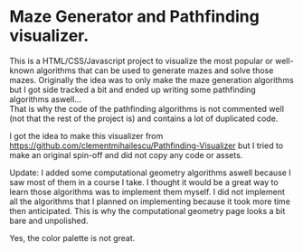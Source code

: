 # Maze Generator and Pathfinding visualizer.

This is a HTML/CSS/Javascript project to visualize the most popular or well-known algorithms that can be used to generate mazes and solve those mazes.
Originally the idea was to only make the maze generation algorithms but I got side tracked a bit and ended up writing some pathfinding algorithms aswell...  
That is why the code of the pathfinding algorithms is not commented well (not that the rest of the project is) and contains a lot of duplicated code.

I got the idea to make this visualizer from https://github.com/clementmihailescu/Pathfinding-Visualizer but I tried to make an original spin-off and
did not copy any code or assets.

Update: I added some computational geometry algorithms aswell because I saw most of them in a course I take. I thought it would be a great way to learn those
algorithms was to implement them myself. I did not implement all the algorithms that I planned on implementing because it took more time then anticipated.
This is why the computational geometry page looks a bit bare and unpolished. 

Yes, the color palette is not great.
